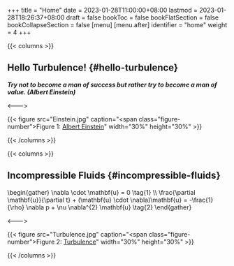 +++
title = "Home"
date = 2023-01-28T11:00:00+08:00
lastmod = 2023-01-28T18:26:37+08:00
draft = false
bookToc = false
bookFlatSection = false
bookCollapseSection = false
[menu]
  [menu.after]
    identifier = "home"
    weight = 4
+++

{{< columns >}}


## Hello Turbulence! {#hello-turbulence}

**_Try not to become a man of success but rather try to become a man of value. (Albert Einstein)_**

<--->

{{< figure src="Einstein.jpg" caption="<span class=\"figure-number\">Figure 1: </span>[Albert Einstein](https://en.wikipedia.org/wiki/Albert_Einstein)" width="30%" height="30%" >}}

{{< /columns >}}

{{< columns >}}


## Incompressible Fluids {#incompressible-fluids}

\begin{gather}
\nabla \cdot \mathbf{u} = 0 \tag{1} \\\\
\frac{\partial \mathbf{u}}{\partial t} + (\mathbf{u} \cdot \nabla)\mathbf{u} =
-\frac{1}{\rho} \nabla p + \nu \nabla^{2} \mathbf{u} \tag{2}
\end{gather}

<--->

{{< figure src="Turbulence.jpg" caption="<span class=\"figure-number\">Figure 2: </span>[Turbulence](https://en.wikipedia.org/wiki/Turbulence)" width="30%" height="30%" >}}

{{< /columns >}}
